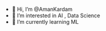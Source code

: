 - 👋 Hi, I’m @AmanKardam
- 👀 I’m interested in AI , Data Science
- 🌱 I’m currently learning ML


<!---
AmanKardam/AmanKardam is a ✨ special ✨ repository because its `README.md` (this file) appears on your GitHub profile.
You can click the Preview link to take a look at your changes.
--->
